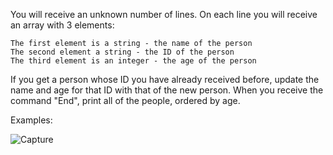 You will receive an unknown number of lines. On each line you will receive an array with 3 elements:

	The first element is a string - the name of the person
	The second element a string - the ID of the person
	The third element is an integer - the age of the person

If you get a person whose ID you have already received before, update the name and age for that ID with that of the new person. When you receive the command "End", print all of the people, ordered by age. 

Examples: 

![Capture](https://user-images.githubusercontent.com/45227327/201530738-ded32c90-c33d-4bd5-991c-dd51da1fcfe5.PNG)
